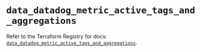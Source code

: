 # `data_datadog_metric_active_tags_and_aggregations`

Refer to the Terraform Registry for docs: [`data_datadog_metric_active_tags_and_aggregations`](https://registry.terraform.io/providers/datadog/datadog/3.76.0/docs/data-sources/metric_active_tags_and_aggregations).
